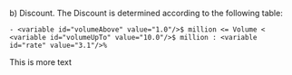 b) Discount. The Discount is determined according to the following table:
``` <list/>
- <variable id="volumeAbove" value="1.0"/>$ million <= Volume < <variable id="volumeUpTo" value="10.0"/>$ million : <variable id="rate" value="3.1"/>%
```

This is more text
